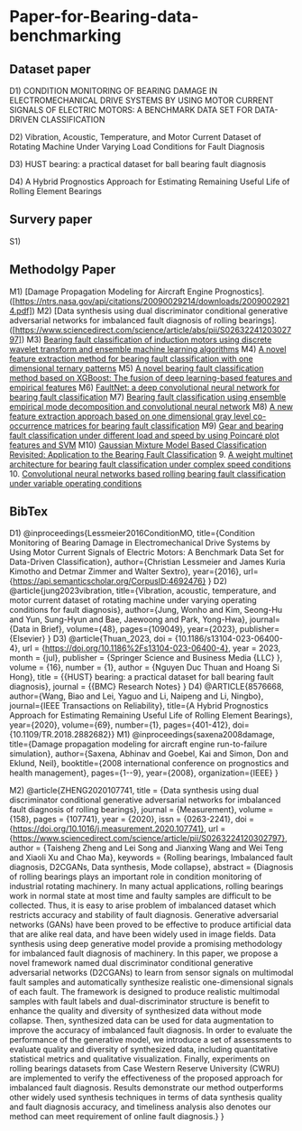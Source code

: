 # Paper-for-Bearing-data-benchmarking

## Dataset paper
D1) CONDITION MONITORING OF BEARING DAMAGE IN ELECTROMECHANICAL DRIVE SYSTEMS BY USING MOTOR CURRENT SIGNALS OF ELECTRIC MOTORS: A BENCHMARK DATA SET FOR DATA-DRIVEN CLASSIFICATION

D2) Vibration, Acoustic, Temperature, and Motor Current Dataset of Rotating Machine Under Varying Load Conditions for Fault Diagnosis

D3) HUST bearing: a practical dataset for ball bearing fault diagnosis

D4) A Hybrid Prognostics Approach for Estimating Remaining Useful Life of Rolling Element Bearings
## Survery paper
S1)

## Methodolgy Paper
M1) [Damage Propagation Modeling for Aircraft Engine Prognostics].([https://ntrs.nasa.gov/api/citations/20090029214/downloads/20090029214.pdf])
M2) [Data synthesis using dual discriminator conditional generative adversarial networks for imbalanced fault diagnosis of rolling bearings].([https://www.sciencedirect.com/science/article/abs/pii/S0263224120302797])
M3) [Bearing fault classification of induction motors using discrete wavelet transform and ensemble machine learning algorithms](https://www.mdpi.com/2076-3417/10/15/5251)
M4) [A novel feature extraction method for bearing fault classification with one dimensional ternary patterns](https://www.sciencedirect.com/science/article/pii/S0019057819304860)
M5) [A novel bearing fault classification method based on XGBoost: The fusion of deep learning-based features and empirical features](https://ieeexplore.ieee.org/abstract/document/9284573/)
M6) [FaultNet: a deep convolutional neural network for bearing fault classification](https://ieeexplore.ieee.org/abstract/document/9345676/)
M7) [Bearing fault classification using ensemble empirical mode decomposition and convolutional neural network](https://www.mdpi.com/2079-9292/10/11/1248)
M8) [A new feature extraction approach based on one dimensional gray level co-occurrence matrices for bearing fault classification](https://www.tandfonline.com/doi/abs/10.1080/0952813X.2020.1735530)
M9) [Gear and bearing fault classification under different load and speed by using Poincaré plot features and SVM](https://link.springer.com/article/10.1007/s10845-020-01712-9)
M10) [Gaussian Mixture Model Based Classification Revisited: Application to the Bearing Fault Classification](https://search.ebscohost.com/login.aspx?direct=true&profile=ehost&scope=site&authtype=crawler&jrnl=00392480&AN=142807177)
9. [A weight multinet architecture for bearing fault classification under complex speed conditions](https://ieeexplore.ieee.org/abstract/document/9205598/)
10. [Convolutional neural networks based rolling bearing fault classification under variable operating conditions](https://ieeexplore.ieee.org/abstract/document/9548378/)


## BibTex
D1)
@inproceedings{Lessmeier2016ConditionMO,
  title={Condition Monitoring of Bearing Damage in Electromechanical Drive Systems by Using Motor Current Signals of Electric Motors: A Benchmark Data Set for Data-Driven Classification},
  author={Christian Lessmeier and James Kuria Kimotho and Detmar Zimmer and Walter Sextro},
  year={2016},
  url={https://api.semanticscholar.org/CorpusID:4692476}
}
D2) 
@article{jung2023vibration,
  title={Vibration, acoustic, temperature, and motor current dataset of rotating machine under varying operating conditions for fault diagnosis},
  author={Jung, Wonho and Kim, Seong-Hu and Yun, Sung-Hyun and Bae, Jaewoong and Park, Yong-Hwa},
  journal={Data in Brief},
  volume={48},
  pages={109049},
  year={2023},
  publisher={Elsevier}
}
D3)
@article{Thuan_2023,
	doi = {10.1186/s13104-023-06400-4},
	url = {https://doi.org/10.1186%2Fs13104-023-06400-4},
	year = 2023,
	month = {jul},
	publisher = {Springer Science and Business Media {LLC}
  },
	volume = {16},
	number = {1},
	author = {Nguyen Duc Thuan and Hoang Si Hong},
	title = {{HUST} bearing: a practical dataset for ball bearing fault diagnosis},
	journal = {{BMC} Research Notes}
}
D4)
@ARTICLE{8576668,
  author={Wang, Biao and Lei, Yaguo and Li, Naipeng and Li, Ningbo},
  journal={IEEE Transactions on Reliability}, 
  title={A Hybrid Prognostics Approach for Estimating Remaining Useful Life of Rolling Element Bearings}, 
  year={2020},
  volume={69},
  number={1},
  pages={401-412},
  doi={10.1109/TR.2018.2882682}}
M1)
@inproceedings{saxena2008damage,
  title={Damage propagation modeling for aircraft engine run-to-failure simulation},
  author={Saxena, Abhinav and Goebel, Kai and Simon, Don and Eklund, Neil},
  booktitle={2008 international conference on prognostics and health management},
  pages={1--9},
  year={2008},
  organization={IEEE}
}

M2)
@article{ZHENG2020107741,
title = {Data synthesis using dual discriminator conditional generative adversarial networks for imbalanced fault diagnosis of rolling bearings},
journal = {Measurement},
volume = {158},
pages = {107741},
year = {2020},
issn = {0263-2241},
doi = {https://doi.org/10.1016/j.measurement.2020.107741},
url = {https://www.sciencedirect.com/science/article/pii/S0263224120302797},
author = {Taisheng Zheng and Lei Song and Jianxing Wang and Wei Teng and Xiaoli Xu and Chao Ma},
keywords = {Rolling bearings, Imbalanced fault diagnosis, D2CGANs, Data synthesis, Mode collapse},
abstract = {Diagnosis of rolling bearings plays an important role in condition monitoring of industrial rotating machinery. In many actual applications, rolling bearings work in normal state at most time and faulty samples are difficult to be collected. Thus, it is easy to arise problem of imbalanced dataset which restricts accuracy and stability of fault diagnosis. Generative adversarial networks (GANs) have been proved to be effective to produce artificial data that are alike real data, and have been widely used in image fields. Data synthesis using deep generative model provide a promising methodology for imbalanced fault diagnosis of machinery. In this paper, we propose a novel framework named dual discriminator conditional generative adversarial networks (D2CGANs) to learn from sensor signals on multimodal fault samples and automatically synthesize realistic one-dimensional signals of each fault. The framework is designed to produce realistic multimodal samples with fault labels and dual-discriminator structure is benefit to enhance the quality and diversity of synthesized data without mode collapse. Then, synthesized data can be used for data augmentation to improve the accuracy of imbalanced fault diagnosis. In order to evaluate the performance of the generative model, we introduce a set of assessments to evaluate quality and diversity of synthesized data, including quantitative statistical metrics and qualitative visualization. Finally, experiments on rolling bearings datasets from Case Western Reserve University (CWRU) are implemented to verify the effectiveness of the proposed approach for imbalanced fault diagnosis. Results demonstrate our method outperforms other widely used synthesis techniques in terms of data synthesis quality and fault diagnosis accuracy, and timeliness analysis also denotes our method can meet requirement of online fault diagnosis.}
}
